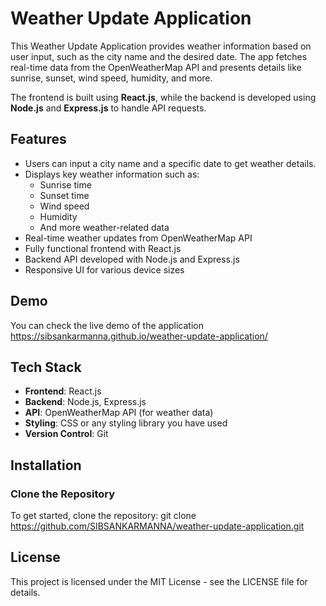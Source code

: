 # Weather Update Application

This Weather Update Application provides weather information based on user input, such as the city name and the desired date. The app fetches real-time data from the OpenWeatherMap API and presents details like sunrise, sunset, wind speed, humidity, and more.

The frontend is built using **React.js**, while the backend is developed using **Node.js** and **Express.js** to handle API requests.

## Features

- Users can input a city name and a specific date to get weather details.
- Displays key weather information such as:
  - Sunrise time
  - Sunset time
  - Wind speed
  - Humidity
  - And more weather-related data
- Real-time weather updates from OpenWeatherMap API
- Fully functional frontend with React.js
- Backend API developed with Node.js and Express.js
- Responsive UI for various device sizes

## Demo

You can check the live demo of the application https://sibsankarmanna.github.io/weather-update-application/

## Tech Stack

- **Frontend**: React.js
- **Backend**: Node.js, Express.js
- **API**: OpenWeatherMap API (for weather data)
- **Styling**: CSS or any styling library you have used
- **Version Control**: Git

## Installation

### Clone the Repository

To get started, clone the repository:
git clone https://github.com/SIBSANKARMANNA/weather-update-application.git


## License
This project is licensed under the MIT License - see the LICENSE file for details.
